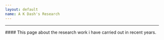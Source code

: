 ```yaml
---
layout: default
name: A K Dash's Research
---
```


<hr>
#### This page about the research work i have carried out in recent years. 

